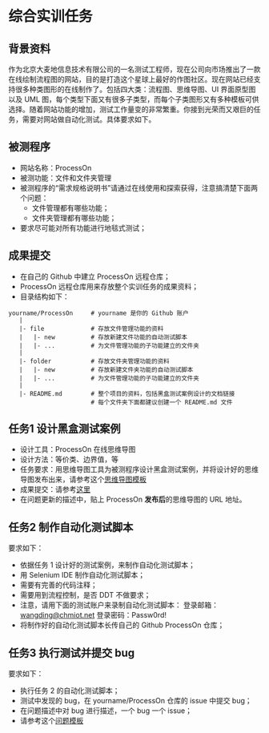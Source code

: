 # 综合实训任务

## 背景资料
作为北京大麦地信息技术有限公司的一名测试工程师，现在公司向市场推出了一款在线绘制流程图的网站，目的是打造这个星球上最好的作图社区。现在网站已经支持很多种类图形的在线制作了。包括四大类：流程图、思维导图、UI 界面原型图以及 UML 图，每个类型下面又有很多子类型，而每个子类图形又有多种模板可供选择。随着网站功能的增加，测试工作量变的非常繁重。你接到光荣而又艰巨的任务，需要对网站做自动化测试。具体要求如下。

## 被测程序

- 网站名称：ProcessOn
- 被测功能：文件和文件夹管理
- 被测程序的“需求规格说明书”请通过在线使用和探索获得，注意搞清楚下面两个问题：  
  - 文件管理都有哪些功能；  
  - 文件夹管理都有哪些功能；  
- 要求尽可能对所有功能进行地毯式测试；

## 成果提交

- 在自己的 Github 中建立 ProcessOn 远程仓库；
- ProcessOn 远程仓库用来存放整个实训任务的成果资料；
- 目录结构如下：
```
yourname/ProcessOn     # yourname 是你的 Github 账户
   |
   |- file             # 存放文件管理功能的资料
   |   |- new          # 存放新建文件功能的自动测试脚本
   |   |- ...          # 为文件管理功能的子功能建立的文件夹
   |
   |- folder           # 存放文件夹管理功能的资料
   |   |- new          # 存放新建文件夹功能的自动测试脚本
   |   |- ...          # 为文件管理功能的子功能建立的文件夹
   |
   |- README.md        # 整个项目的资料，包括黑盒测试案例设计的文档链接
                       # 每个文件夹下面都建议创建一个 README.md 文件
```

## 任务1 设计黑盒测试案例

- 设计工具：ProcessOn 在线思维导图
- 设计方法：等价类、边界值，等
- 任务要求：用思维导图工具为被测程序设计黑盒测试案例，并将设计好的思维导图发布出来，请参考这个[思维导图模板](http://processon.com/view/57c2ed08e4b0e629c466dc17)
- 成果提交：请参考[这里](./assignment4.md#成果提交)
- 在问题更新的描述中，贴上 ProcessOn **发布后**的思维导图的 URL 地址。

## 任务2 制作自动化测试脚本 

要求如下：  
- 依据任务 1 设计好的测试案例，来制作自动化测试脚本；
- 用 Selenium IDE 制作自动化测试脚本；
- 需要有完善的代码注释；
- 需要用到流程控制，是否 DDT 不做要求；
- 注意，请用下面的测试账户来录制自动化测试脚本：
        登录邮箱：wangding@chmiot.net
        登录密码：Passw0rd!
- 将制作好的自动化测试脚本长传自己的 Github ProcessOn 仓库；

## 任务3 执行测试并提交 bug

要求如下：
- 执行任务 2 的自动化测试脚本；
- 测试中发现的 bug，在 yourname/ProcessOn 仓库的 issue 中提交 bug；
- 在问题描述中对 bug 进行描述，一个 bug 一个 issue；
- 请参考这个[问题模板](http://www.hostedredmine.com/issues/598989)

